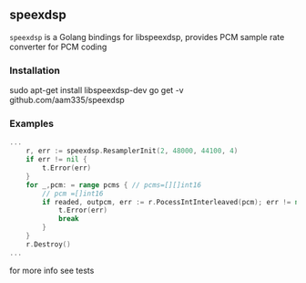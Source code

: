 ## speexdsp
`speexdsp` is a Golang bindings for libspeexdsp, provides PCM sample rate converter for PCM coding

### Installation 

sudo apt-get install libspeexdsp-dev
go get -v github.com/aam335/speexdsp

### Examples
```go
...
	r, err := speexdsp.ResamplerInit(2, 48000, 44100, 4)
	if err != nil {
		t.Error(err)
	}
    for _,pcm: = range pcms { // pcms=[][]int16  
        // pcm =[]int16 
		if readed, outpcm, err := r.PocessIntInterleaved(pcm); err != nil {
            t.Error(err)
            break
		}
    }
    r.Destroy()
...
```
for more info see tests

